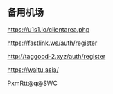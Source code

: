 ## 备用机场

https://u1s1.io/clientarea.php

https://fastlink.ws/auth/register

http://taggood-2.xyz/auth/register

https://waitu.asia/

PxmRtt@q@SWC